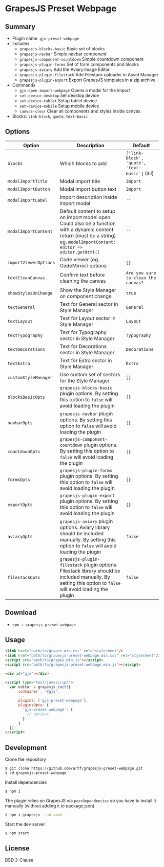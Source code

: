 # GrapesJS Preset Webpage



## Summary

* Plugin name: `gjs-preset-webpage`
* Includes
  * `grapesjs-blocks-basic` Basic set of blocks
  * `grapesjs-navbar` Simple navbar component
  * `grapesjs-component-countdown` Simple countdown component
  * `grapesjs-plugin-forms` Set of form components and blocks
  * `grapesjs-aviary` Add the Aviary Image Editor
  * `grapesjs-plugin-filestack` Add Filestack uploader in Asset Manager
  * `grapesjs-plugin-export` Export GrapesJS templates in a zip archive
* Commands
  * `gjs-open-import-webpage` Opens a modal for the import
  * `set-device-desktop` Set desktop device
  * `set-device-tablet` Setup tablet device
  * `set-device-mobile` Setup mobile device
  * `canvas-clear` Clear all components and styles inside canvas
* Blocks: `link-block`, `quote`, `text-basic`





## Options

|Option|Description|Default|
|-|-|-
|`blocks`|Which blocks to add|`['link-block', 'quote', 'text-basic']` (all)|
|`modalImportTitle`|Modal import title|`Import`|
|`modalImportButton`|Modal import button text|`Import`|
|`modalImportLabel`|Import description inside import modal|`''`|
|`modalImportContent`|Default content to setup on import model open. Could also be a function with a dynamic content return (must be a string) eg. `modalImportContent: editor => editor.getHtml()`|`''`|
|`importViewerOptions`|Code viewer (eg. CodeMirror) options|`{}`|
|`textCleanCanvas`|Confirm text before cleaning the canvas|`Are you sure to clean the canvas?`|
|`showStylesOnChange`|Show the Style Manager on component change|`true`|
|`textGeneral`|Text for General sector in Style Manager|`General`|
|`textLayout`|Text for Layout sector in Style Manager|`Layout`|
|`textTypography`|Text for Typography sector in Style Manager|`Typography`|
|`textDecorations`|Text for Decorations sector in Style Manager|`Decorations`|
|`textExtra`|Text for Extra sector in Style Manager|`Extra`|
|`customStyleManager`|Use custom set of sectors for the Style Manager|`[]`|
|`blocksBasicOpts`|`grapesjs-blocks-basic` plugin options. By setting this option to `false` will avoid loading the plugin|`{}`|
|`navbarOpts`|`grapesjs-navbar` plugin options. By setting this option to `false` will avoid loading the plugin|`{}`|
|`countdownOpts`|`grapesjs-component-countdown` plugin options. By setting this option to `false` will avoid loading the plugin|`{}`|
|`formsOpts`|`grapesjs-plugin-forms` plugin options. By setting this option to `false` will avoid loading the plugin|`{}`|
|`exportOpts`|`grapesjs-plugin-export` plugin options. By setting this option to `false` will avoid loading the plugin|`{}`|
|`aviaryOpts`|`grapesjs-aviary` plugin options. Aviary library should be included manually. By setting this option to `false` will avoid loading the plugin|`false`|
|`filestackOpts`|`grapesjs-plugin-filestack` plugin options. Filestack library should be included manually. By setting this option to `false` will avoid loading the plugin|`false`|




## Download

* `npm i grapesjs-preset-webpage`





## Usage

```html
<link href="path/to/grapes.min.css" rel="stylesheet"/>
<link href="path/to/grapesjs-preset-webpage.min.css" rel="stylesheet"/>
<script src="path/to/grapes.min.js"></script>
<script src="path/to/grapesjs-preset-webpage.min.js"></script>

<div id="gjs"></div>

<script type="text/javascript">
  var editor = grapesjs.init({
      container : '#gjs',
      ...
      plugins: ['gjs-preset-webpage'],
      pluginsOpts: {
        'gjs-preset-webpage': {
          // options
        }
      }
  });
</script>
```





## Development

Clone the repository

```sh
$ git clone https://github.com/artf/grapesjs-preset-webpage.git
$ cd grapesjs-preset-webpage
```

Install dependencies

```sh
$ npm i
```

The plugin relies on GrapesJS via `peerDependencies` so you have to install it manually (without adding it to package.json)

```sh
$ npm i grapesjs --no-save
```

Start the dev server

```sh
$ npm start
```





## License

BSD 3-Clause
